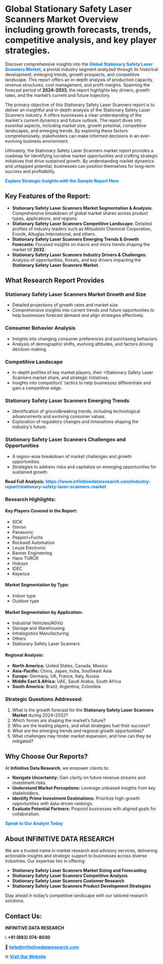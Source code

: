 <h1>Global Stationary Safety Laser Scanners Market Overview including growth forecasts, trends, competitive analysis, and key player strategies.</h1>
<p>
Discover comprehensive insights into the 
<a href="https://www.infinitivedataresearch.com/industry-report/stationary-safety-laser-scanners-market" rel="dofollow" style="color: #007BFF; text-decoration: none;"><strong>Global Stationary Safety Laser Scanners Market</strong></a>, a pivotal industry segment analyzed through its historical development, emerging trends, growth prospects, and competitive landscape. This report offers an in-depth analysis of production capacity, revenue structures, cost management, and profit margins. Spanning the forecast period of <strong>2024–2033</strong>, the report highlights key drivers, growth rates, and the market’s current and future trajectory.
</p>
<p>
The primary objective of this Stationary Safety Laser Scanners report is to deliver an insightful and in-depth analysis of the Stationary Safety Laser Scanners industry. It offers businesses a clear understanding of the market's current dynamics and future outlook. The report dives into essential aspects, including market size, growth potential, competitive landscapes, and emerging trends. By exploring these factors comprehensively, stakeholders can make informed decisions in an ever-evolving business environment.
</p>
<p>
Ultimately, the Stationary Safety Laser Scanners market report provides a roadmap for identifying lucrative market opportunities and crafting strategic initiatives that drive sustained growth. By understanding market dynamics and untapped potential, businesses can position themselves for long-term success and profitability.
</p>
<p>
<a href="https://www.infinitivedataresearch.com/request-sample/reportId=111009" style="color: #007BFF; text-decoration: none;"><strong>Explore Strategic Insights with the Sample Report Here</strong></a>
</p>

<h2>Key Features of the Report:</h2>
<ul>
<li><strong>Stationary Safety Laser Scanners Market Segmentation & Analysis:</strong> Comprehensive breakdown of global market shares across product types, applications, and regions.</li>
<li><strong>Stationary Safety Laser Scanners Competitive Landscape:</strong> Detailed profiles of industry leaders such as Mitsubishi Chemical Corporation, Evonik, Altuglas International, and others.</li>
<li><strong>Stationary Safety Laser Scanners Emerging Trends & Growth Forecasts:</strong> Focused insights on macro and micro trends shaping the market till <strong>2032</strong>.</li>
<li><strong>Stationary Safety Laser Scanners Industry Drivers & Challenges:</strong> Analysis of opportunities, threats, and key drivers impacting the <strong>Stationary Safety Laser Scanners Market</strong>.</li>
</ul>

<h2>What Research Report Provides</h2>
<h3>Stationary Safety Laser Scanners Market Growth and Size</h3>
<ul>
<li>Detailed projections of growth rates and market size.</li>
<li>Comprehensive insights into current trends and future opportunities to help businesses forecast demand and align strategies effectively.</li>
</ul>

<h3>Consumer Behavior Analysis</h3>
<ul>
<li>Insights into changing consumer preferences and purchasing behaviors.</li>
<li>Analysis of demographic shifts, evolving attitudes, and factors driving decision-making.</li>
</ul>

<h3>Competitive Landscape</h3>
<ul>
<li>In-depth profiles of key market players, their >Stationary Safety Laser Scanners market share, and strategic initiatives.</li>
<li>Insights into competitors' tactics to help businesses differentiate and gain a competitive edge.</li>
</ul>

<h3>Stationary Safety Laser Scanners Emerging Trends</h3>
<ul>
<li>Identification of groundbreaking trends, including technological advancements and evolving consumer values.</li>
<li>Exploration of regulatory changes and innovations shaping the industry's future.</li>
</ul>

<h3>Stationary Safety Laser Scanners Challenges and Opportunities</h3>
<ul>
<li>A region-wise breakdown of market challenges and growth opportunities.</li>
<li>Strategies to address risks and capitalize on emerging opportunities for sustained growth.</li>
</ul>
<p><strong>Read Full Analysis:</strong> <a href="https://www.infinitivedataresearch.com/industry-report/stationary-safety-laser-scanners-market" rel="dofollow" style="color: #007BFF; text-decoration: none;"><strong>https://www.infinitivedataresearch.com/industry-report/stationary-safety-laser-scanners-market</strong></a></p>
<h3>Research Highlights:</h3>
<h4>Key Players Covered in the Report:</h4>
<ul><li>SICK</li><li>Omron</li><li>Panasonic</li><li>Pepperl+Fuchs</li><li>Rockwell Automation</li><li>Leuze Electronic</li><li>Banner Engineering</li><li>Hans TURCK</li><li>Hokuyo</li><li>IDEC</li><li>Keyence</li></ul>
<h4>Market Segmentation by Type:</h4>
<ul><li>Indoor type</li><li>Outdoor type</li></ul>
<h4>Market Segmentation by Application:</h4>
<ul><li>Industrial Vehicles(AGVs)</li><li>Storage and Warehousing</li><li>Intralogistics Manufacturing</li><li>Others</li><li>Stationary Safety Laser Scanners</li></ul>

<h4>Regional Analysis:</h4>
<ul>
<li><strong>North America:</strong> United States, Canada, Mexico</li>
<li><strong>Asia-Pacific:</strong> China, Japan, India, Southeast Asia</li>
<li><strong>Europe:</strong> Germany, UK, France, Italy, Russia</li>
<li><strong>Middle East & Africa:</strong> UAE, Saudi Arabia, South Africa</li>
<li><strong>South America:</strong> Brazil, Argentina, Colombia</li>
</ul>

<h3>Strategic Questions Addressed:</h3>
<ol>
<li>What is the growth forecast for the <strong>Stationary Safety Laser Scanners Market</strong> during 2024–2032?</li>
<li>Which forces are shaping the market's future?</li>
<li>Who are the leading players, and what strategies fuel their success?</li>
<li>What are the emerging trends and regional growth opportunities?</li>
<li>What challenges may hinder market expansion, and how can they be mitigated?</li>
</ol>

<h2>Why Choose Our Reports?</h2>
<p>At <strong>Infinitive Data Research</strong>, we empower clients to:</p>
<ul>
<li><strong>Navigate Uncertainty:</strong> Gain clarity on future revenue streams and investment risks.</li>
<li><strong>Understand Market Perceptions:</strong> Leverage unbiased insights from key stakeholders.</li>
<li><strong>Identify Prime Investment Destinations:</strong> Prioritize high-growth opportunities with data-driven rankings.</li>
<li><strong>Evaluate Potential Partners:</strong> Pinpoint businesses with aligned goals for collaboration.</li>
</ul>
<p><a href="https://www.infinitivedataresearch.com/industry-report/stationary-safety-laser-scanners-market" rel="dofollow" style="color: #007BFF; text-decoration: none;"><strong>Speak to Our Analyst Today</strong></a></p>

<h2>About INFINITIVE DATA RESEARCH</h2>
<p>We are a trusted name in market research and advisory services, delivering actionable insights and strategic support to businesses across diverse industries. Our expertise lies in offering:</p>
<ul>
<li><strong>Stationary Safety Laser Scanners Market Sizing and Forecasting</strong></li>
<li><strong>Stationary Safety Laser Scanners Competitive Analysis</strong></li>
<li><strong>Stationary Safety Laser Scanners Customer Research</strong></li>
<li><strong>Stationary Safety Laser Scanners Product Development Strategies</strong></li>
</ul>
<p>Stay ahead in today’s competitive landscape with our tailored research solutions.</p>

<h2>Contact Us:</h2>
<p><strong>INFINITIVE DATA RESEARCH</strong></p>
<p>📞 <strong>+91 (883) 074-8030</strong></p>
<p>📧 <strong><a href="mailto:help@infinitivedataresearch.com" style="color: #007BFF;">help@infinitivedataresearch.com</a></strong></p>
<p>🌐 <strong><a href="https://www.infinitivedataresearch.com" rel="dofollow" style="color: #007BFF;">Visit Our Website</a></strong></p>